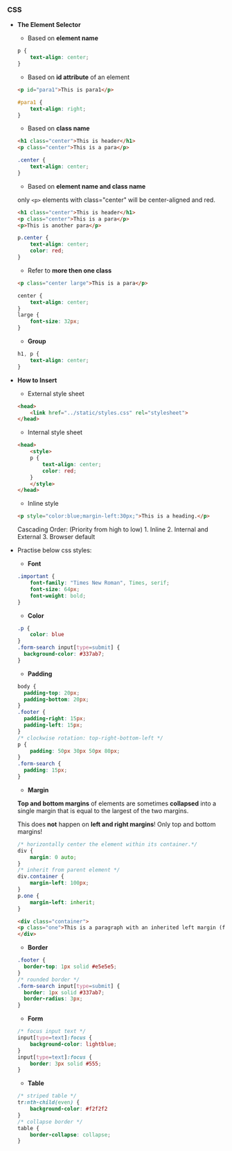 ### CSS

* **The Element Selector**

    * Based on **element name**
    ```css
    p {
        text-align: center;
    }
    ```
    * Based on **id attribute** of an element

    ```html
    <p id="para1">This is para1</p>
    ```
    ```css
    #para1 {
        text-align: right;
    }
    ```
    * Based on **class name**
    ```html
    <h1 class="center">This is header</h1>
    <p class="center">This is a para</p>    
    ```
    ```css
    .center {
        text-align: center;
    }
    ```
    * Based on **element name and class name**
    
     only `<p>` elements with class="center" will be center-aligned and red.
    ```html
    <h1 class="center">This is header</h1>
    <p class="center">This is a para</p>
    <p>This is another para</p>
    ```
    ```css
    p.center {
        text-align: center;
        color: red;
    }
    ```
    * Refer to **more then one class**
    ```html
    <p class="center large">This is a para</p>
    ```
    ```css
    center {
        text-align: center;
    }
    large {
        font-size: 32px;
    }
    ```
    * **Group**
    ```css
    h1, p {
        text-align: center;
    }
    ```
* **How to Insert**

    * External style sheet
    ```html
    <head>
    	<link href="../static/styles.css" rel="stylesheet">
    </head>
    ```
    * Internal style sheet
    ```html
    <head>
        <style>
        p {
            text-align: center;
            color: red;
        } 
        </style>
    </head>
    ```
    * Inline style
    ```html
    <p style="color:blue;margin-left:30px;">This is a heading.</p>
    ```
    Cascading Order: (Priority from high to low)
        1. Inline
        2. Internal and External
        3. Browser default


* Practise below css styles:
    * **Font**
    
    ```css
    .important {
        font-family: "Times New Roman", Times, serif;
        font-size: 64px;
        font-weight: bold;
    }
    ```
    * **Color** 
    ```css
    .p {
        color: blue
    }
    .form-search input[type=submit] {
      background-color: #337ab7;         
    }
    ```
    * **Padding**
    ```css
    body {
      padding-top: 20px;
      padding-bottom: 20px;
    }
    .footer {
      padding-right: 15px;
      padding-left: 15px;
    }
    /* clockwise rotation: top-right-bottom-left */
    p {
        padding: 50px 30px 50px 80px;
    }
    .form-search {
      padding: 15px;
    }
    ```
    * **Margin**
    
    **Top and bottom margins** of elements are sometimes **collapsed** into a single margin that is equal to the largest of the two margins.

    This does **not** happen on **left and right margins**! Only top and bottom margins!
    ```css
    /* horizontally center the element within its container.*/
    div {
        margin: 0 auto;
    }
    /* inherit from parent element */
    div.container {
        margin-left: 100px;
    }    
    p.one {
        margin-left: inherit;
    }

    ```
    ```html
    <div class="container">
    <p class="one">This is a paragraph with an inherited left margin (from the div element).</p>
    </div>
    ```
    * **Border**
    ```css
    .footer {
      border-top: 1px solid #e5e5e5;
    }
    /* rounded border */
    .form-search input[type=submit] {
      border: 1px solid #337ab7;
      border-radius: 3px;
    }
    ```
    * **Form**
    ```css
    /* focus input text */
    input[type=text]:focus {
        background-color: lightblue;
    }
    input[type=text]:focus {
        border: 3px solid #555;
    }
    ```
    * **Table**
    ```css
    /* striped table */
    tr:nth-child(even) {
        background-color: #f2f2f2
    }
    /* collapse border */
    table {
        border-collapse: collapse;
    }
    ```
